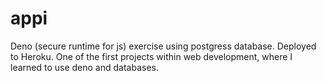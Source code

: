 # appi
Deno (secure runtime for js) exercise using postgress database. Deployed to Heroku. 
One of the first projects within web development, where I learned to use deno and databases.
